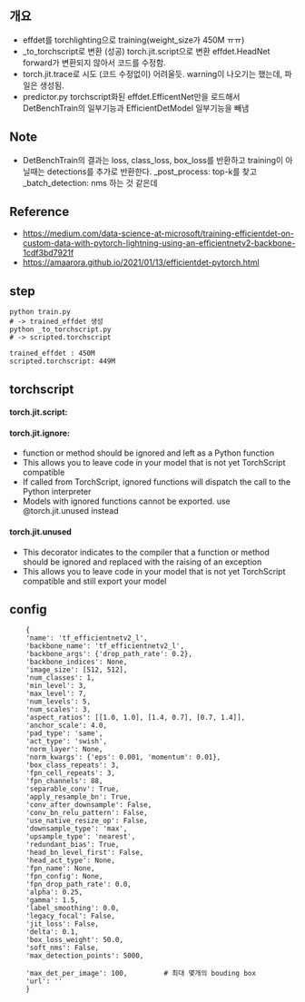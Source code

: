 ## 개요
- effdet를 torchlighting으로 training(weight_size가 450M ㅠㅠ)
- _to_torchscript로 변환 (성공)
  torch.jit.script으로 변환 effdet.HeadNet forward가 변환되지 않아서 코드를 수정함.
- torch.jit.trace로 시도 (코드 수정없이)
  어려울듯. warning이 나오기는 했는데, 파일은 생성됨.
- predictor.py torchscript화된 effdet.EfficentNet만을 로드해서
  DetBenchTrain의 일부기능과 EfficientDetModel 일부기능을 빼냄 


## Note
- DetBenchTrain의 결과는
  loss, class_loss, box_loss를 반환하고
  training이 아닐때는 detections를 추가로 반환한다.
  _post_process: top-k를 찾고
  _batch_detection: nms 하는 것 같은데
  

## Reference
- https://medium.com/data-science-at-microsoft/training-efficientdet-on-custom-data-with-pytorch-lightning-using-an-efficientnetv2-backbone-1cdf3bd7921f
- https://amaarora.github.io/2021/01/13/efficientdet-pytorch.html

## step

    python train.py 
    # -> trained_effdet 생성
    python _to_torchscript.py
    # -> scripted.torchscript

    trained_effdet : 450M
    scripted.torchscript: 449M


## torchscript
#### torch.jit.script:

#### torch.jit.ignore: 
- function or method should be ignored and left as a Python function
- This allows you to leave code in your model that is not yet TorchScript compatible
- If called from TorchScript, ignored functions will dispatch the call to the Python interpreter
- Models with ignored functions cannot be exported. use @torch.jit.unused instead
#### torch.jit.unused
- This decorator indicates to the compiler that a function or method should be ignored and replaced with the raising of an exception
- This allows you to leave code in your model that is not yet TorchScript compatible and still export your model


## config

        {
        'name': 'tf_efficientnetv2_l', 
        'backbone_name': 'tf_efficientnetv2_l', 
        'backbone_args': {'drop_path_rate': 0.2}, 
        'backbone_indices': None, 
        'image_size': [512, 512], 
        'num_classes': 1, 
        'min_level': 3, 
        'max_level': 7, 
        'num_levels': 5, 
        'num_scales': 3, 
        'aspect_ratios': [[1.0, 1.0], [1.4, 0.7], [0.7, 1.4]], 
        'anchor_scale': 4.0, 
        'pad_type': 'same', 
        'act_type': 'swish', 
        'norm_layer': None, 
        'norm_kwargs': {'eps': 0.001, 'momentum': 0.01}, 
        'box_class_repeats': 3, 
        'fpn_cell_repeats': 3, 
        'fpn_channels': 88, 
        'separable_conv': True, 
        'apply_resample_bn': True, 
        'conv_after_downsample': False, 
        'conv_bn_relu_pattern': False, 
        'use_native_resize_op': False, 
        'downsample_type': 'max', 
        'upsample_type': 'nearest', 
        'redundant_bias': True, 
        'head_bn_level_first': False, 
        'head_act_type': None, 
        'fpn_name': None, 
        'fpn_config': None, 
        'fpn_drop_path_rate': 0.0, 
        'alpha': 0.25, 
        'gamma': 1.5, 
        'label_smoothing': 0.0, 
        'legacy_focal': False, 
        'jit_loss': False, 
        'delta': 0.1, 
        'box_loss_weight': 50.0, 
        'soft_nms': False, 
        'max_detection_points': 5000, 
        
        'max_det_per_image': 100,         # 최대 몇개의 bouding box 
        'url': ''
        }